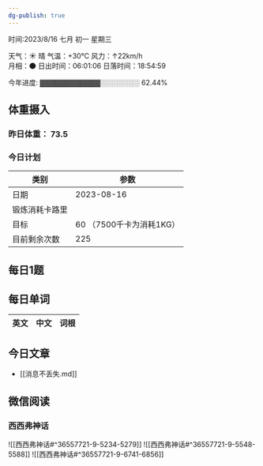 ```yaml
---
dg-publish: true
---
```



时间:2023/8/16 七月 初一 星期三

天气：☀️   晴 气温：+30°C 风力：↑22km/h  
月相：🌑 日出时间：06:01:06 日落时间：18:54:59

今年进度: ▓▓▓▓▓▓▓▓▓▓▓▓░░░░░░░░ 62.44%

## 体重摄入

### 昨日体重： 73.5
### 今日计划

| 类别           | 参数                    |
| -------------- | ----------------------- |
| 日期           | 2023-08-16               |
| 锻炼消耗卡路里 | |
| 目标           | 60      （7500千卡为消耗1KG）                |
| 目前剩余次数               |        225                  |



## 每日1题


## 每日单词

| 英文       | 中文       |词根|
| ---------- | ---------- | ---|


## 今日文章

- [[消息不丢失.md]]


## 微信阅读

<!-- start of weread -->

### 西西弗神话
![[西西弗神话#^36557721-9-5234-5279]]
![[西西弗神话#^36557721-9-5548-5588]]
![[西西弗神话#^36557721-9-6741-6856]]

<!-- end of weread -->

